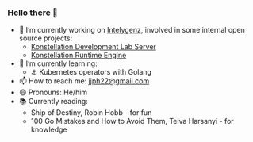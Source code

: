 ### Hello there 👋
- 🔭 I’m currently working on [Intelygenz](https://intelygenz.com/), involved in some internal open source projects:
  - [Konstellation Development Lab Server](https://github.com/konstellation-io/kdl-server)
  - [Konstellation Runtime Engine](https://github.com/konstellation-io/kai)
- 🌱 I’m currently learning:
  - ⚓ Kubernetes operators with Golang
- 📫 How to reach me: jjph22@gmail.com
- 😄 Pronouns: He/him
- 📚 Currently reading:
  - Ship of Destiny, Robin Hobb - for fun
  - 100 Go Mistakes and How to Avoid Them, Teiva Harsanyi - for knowledge
<!--
**JYisus/JYisus** is a ✨ _special_ ✨ repository because its `README.md` (this file) appears on your GitHub profile.

Here are some ideas to get you started:

- 🔭 I’m currently working on ...
- 🌱 I’m currently learning ...
- 👯 I’m looking to collaborate on ...
- 🤔 I’m looking for help with ...
- 💬 Ask me about ...
- 📫 How to reach me: ...
- 😄 Pronouns: ...
- ⚡ Fun fact: ...
-->
